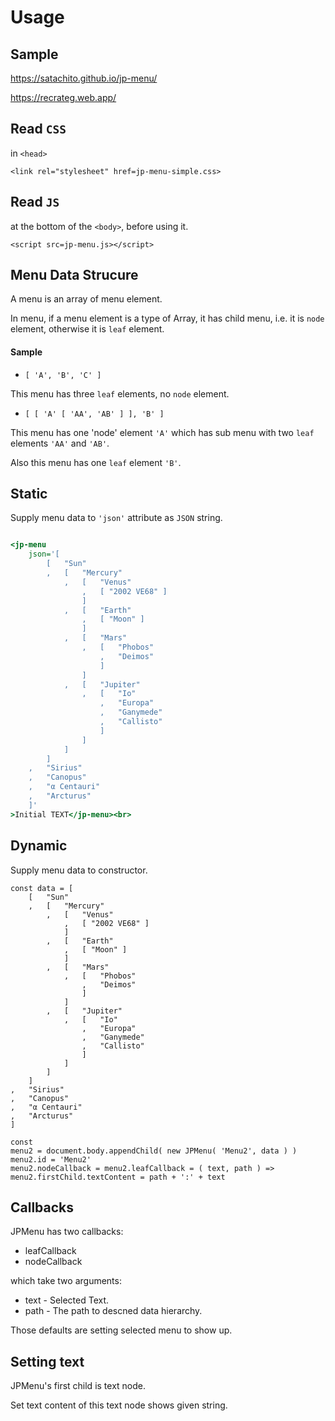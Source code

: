 # Usage

## Sample

https://satachito.github.io/jp-menu/

https://recrateg.web.app/

## Read `CSS`

in `<head>`

```
<link rel="stylesheet" href=jp-menu-simple.css>
```

## Read `JS`

at the bottom of the `<body>`, before using it.

```
<script src=jp-menu.js></script>
```

## Menu Data Strucure

A menu is an array of menu element.

In menu, if a menu element is a type of Array, it has child menu, i.e. it is `node` element, otherwise it is `leaf` element.

#### Sample

* `[ 'A', 'B', 'C' ]`

This menu has three `leaf` elements, no `node` element.

* `[ [ 'A' [ 'AA', 'AB' ] ], 'B' ]`

This menu has one 'node' element `'A'` which has sub menu with two `leaf` elements `'AA'` and `'AB'`.

Also this menu has one `leaf` element `'B'`.


## Static

Supply menu data to `'json'` attribute as `JSON` string.

```index.html

<jp-menu
	json='[
		[	"Sun"
		,	[	"Mercury"
			,	[	"Venus"
				,	[ "2002 VE68" ]
				]
			,	[	"Earth"
				,	[ "Moon" ]
				]
			,	[	"Mars"
				,	[	"Phobos"
					,	"Deimos"
					]
				]
			,	[	"Jupiter"
				,	[	"Io"
					,	"Europa"
					,	"Ganymede"
					,	"Callisto"
					]
				]
			]
		]
	,	"Sirius"
	,	"Canopus"
	,	"α Centauri"
	,	"Arcturus"
	]'
>Initial TEXT</jp-menu><br>
```

## Dynamic

Supply menu data to constructor.

```
const data = [
	[	"Sun"
	,	[	"Mercury"
		,	[	"Venus"
			,	[ "2002 VE68" ]
			]
		,	[	"Earth"
			,	[ "Moon" ]
			]
		,	[	"Mars"
			,	[	"Phobos"
				,	"Deimos"
				]
			]
		,	[	"Jupiter"
			,	[	"Io"
				,	"Europa"
				,	"Ganymede"
				,	"Callisto"
				]
			]
		]
	]
,	"Sirius"
,	"Canopus"
,	"α Centauri"
,	"Arcturus"
]

const
menu2 = document.body.appendChild( new JPMenu( 'Menu2', data ) )
menu2.id = 'Menu2'
menu2.nodeCallback = menu2.leafCallback = ( text, path ) => menu2.firstChild.textContent = path + ':' + text

```

## Callbacks

JPMenu has two callbacks:

* leafCallback
* nodeCallback

which take two arguments:

* text - Selected Text.
* path - The path to descned data hierarchy.

Those defaults are setting selected menu to show up.

## Setting text

JPMenu's first child is text node. 

Set text content of this text node shows given string.
